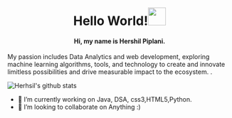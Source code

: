 



 <h1 align="center">Hello World!<img src="https://raw.githubusercontent.com/ShahriarShafin/ShahriarShafin/main/Assets/hi.gif" width="40px">
 </h1>
 <h4 align="center"><div><p>Hi, my name is Hershil Piplani.</p></div></h4>
<p>My passion includes Data Analytics and web development, exploring machine learning algorithms, tools, and technology to create and innovate limitless possibilities and drive measurable impact to the ecosystem. . </p>

![Herhsil's github stats](https://github-readme-stats.vercel.app/api?username=herkura&theme=gotham&show_icons=true)

- 🔭 I’m currently working on Java, DSA, css3,HTML5,Python.
- 👯 I’m looking to collaborate on Anything :)





